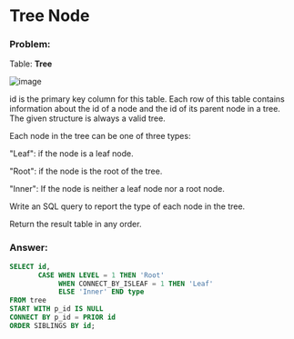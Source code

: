 # Tree Node 

### Problem: 

Table: **Tree** 

![image](https://user-images.githubusercontent.com/48019306/211844675-06701e9b-4d52-440e-b7d7-7bfbbf71cb4c.png)

id is the primary key column for this table.
Each row of this table contains information about the id of a node and the id of its parent node in a tree.
The given structure is always a valid tree.

Each node in the tree can be one of three types:

"Leaf": if the node is a leaf node.

"Root": if the node is the root of the tree.

"Inner": If the node is neither a leaf node nor a root node.

Write an SQL query to report the type of each node in the tree.

Return the result table in any order.

### Answer:  

````sql 
SELECT id,
       CASE WHEN LEVEL = 1 THEN 'Root'
            WHEN CONNECT_BY_ISLEAF = 1 THEN 'Leaf'
            ELSE 'Inner' END type
FROM tree
START WITH p_id IS NULL
CONNECT BY p_id = PRIOR id
ORDER SIBLINGS BY id;  
```` 
